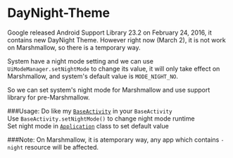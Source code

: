 DayNight-Theme
===============
Google released Android Support Library 23.2 on February 24, 2016, it contains new DayNight Theme.
However right now (March 2), it is not work on Marshmallow, so there is a temporary way.

System have a night mode setting and we can use `UiModeManager.setNightMode` to change its value, it will only take effect on Marshmallow,
and system's default value is `MODE_NIGHT_NO`.

So we can set system's night mode for Marshmallow and use support library for pre-Marshmallow.

###Usage:
Do like my [`BaseActivity`](https://github.com/RikkaW/DayNight-Theme/blob/master/app/src/main/java/rikka/daynight/BaseActivity.java) in your `BaseActivity`<br/>
Use `BaseActivity.setNightMode()` to change night mode runtime<br/>
Set night mode in [`Application`](https://github.com/RikkaW/DayNight-Theme/blob/master/app/src/main/java/rikka/daynight/MyApplication.java) class to set default value

###Note:
On Marshmallow, it is atemporary way, any app which contains `-night` resource will be affected.
